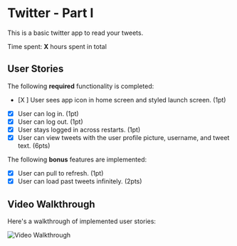 # Twitter - Part I

This is a basic twitter app to read your tweets.

Time spent: **X** hours spent in total

## User Stories

The following **required** functionality is completed:

- [X ] User sees app icon in home screen and styled launch screen. (1pt)
- [X] User can log in. (1pt)
- [X] User can log out. (1pt)
- [X] User stays logged in across restarts. (1pt)
- [X] User can view tweets with the user profile picture, username, and tweet text. (6pts)

The following **bonus** features are implemented:

- [X] User can pull to refresh. (1pt)
- [X] User can load past tweets infinitely. (2pts)

## Video Walkthrough

Here's a walkthrough of implemented user stories:

<img src='https://media.giphy.com/media/IK4sYjZADwALUhPxXs/giphy.gif?cid=790b761165e3c5193c3749fba9e47269f98b4ffa14079ace&rid=giphy.gif&ct=g' title='Video Walkthrough' width='' alt='Video Walkthrough' />
